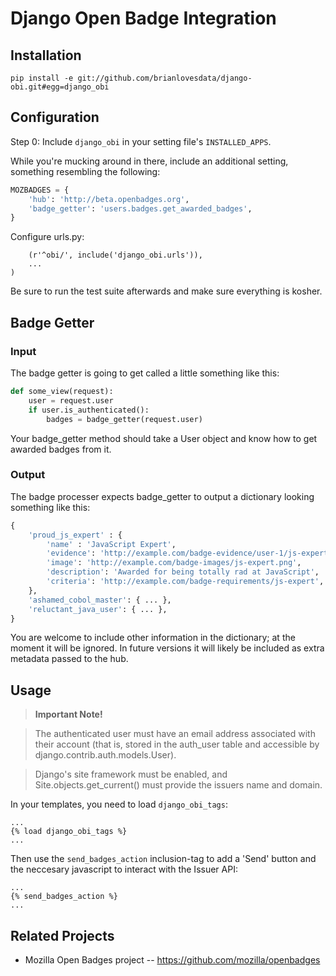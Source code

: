 # Django Open Badge Integration

## Installation

```pip install -e git://github.com/brianlovesdata/django-obi.git#egg=django_obi```

## Configuration
Step 0: Include `django_obi` in your setting file's `INSTALLED_APPS`.

While you're mucking around in there, include an additional setting, something
resembling the following:

```python    
MOZBADGES = {
    'hub': 'http://beta.openbadges.org',
    'badge_getter': 'users.badges.get_awarded_badges',
}
```

Configure urls.py:

```urlpatterns = patterns('',
    (r'^obi/', include('django_obi.urls')),
    ...
)
```

Be sure to run the test suite afterwards and make sure everything is kosher.

## Badge Getter

### Input
The badge getter is going to get called a little something like this:

```python
def some_view(request):
    user = request.user
    if user.is_authenticated():
        badges = badge_getter(request.user)
```

Your badge_getter method should take a User object and know how to get awarded
badges from it.

### Output

The badge processer expects badge_getter to output a dictionary looking something like this:

```python
{
    'proud_js_expert' : {
        'name' : 'JavaScript Expert',
        'evidence': 'http://example.com/badge-evidence/user-1/js-expert',
        'image': 'http://example.com/badge-images/js-expert.png',
        'description': 'Awarded for being totally rad at JavaScript',
        'criteria': 'http://example.com/badge-requirements/js-expert',
    },
    'ashamed_cobol_master': { ... },
    'reluctant_java_user': { ... },
}
```
You are welcome to include other information in the dictionary; at the moment
it will be ignored. In future versions it will likely be included as extra
metadata passed to the hub.

## Usage

> **Important Note!**

> The authenticated user must have an email address associated with their
  account (that is, stored in the auth_user table and accessible by
  django.contrib.auth.models.User).

> Django's site framework must be enabled, and Site.objects.get_current()
  must provide the issuers name and domain.

In your templates, you need to load `django_obi_tags`:

```
...
{% load django_obi_tags %}
...
```

Then use the `send_badges_action` inclusion-tag to add a 'Send' button
and the neccesary javascript to interact with the Issuer API:

```
...
{% send_badges_action %}
...
```

## Related Projects

* Mozilla Open Badges project -- https://github.com/mozilla/openbadges


